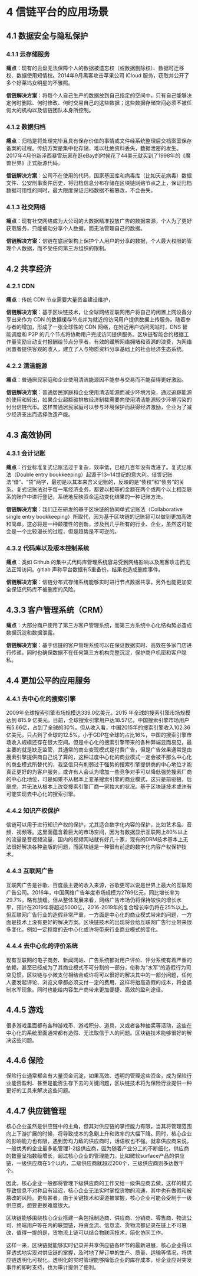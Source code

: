 # 4	信链平台的应用场景

## 4.1	数据安全与隐私保护

### 4.1.1 云存储服务

**痛点**：现有的云盘无法保障个人的数据被遗忘权（或数据删除权）、数据可迁移权、数据使用知情权。2014年9月黑客攻击苹果公司 iCloud 服务，窃取并公开了多个好莱坞女明星的不雅照。

**信链解决方案**：将每个人自己生产的数据放到自己指定的空间中，只有自己能够决定何时删除、何时修改、何时交易自己的这些数据；这些数据存储空间必须不被任何大的机构以及信链团队本身所控制。

### 4.1.2 数据归档

**痛点**：归档是将处理完毕且具有保存价值的事情或文件经系统整理后交档案室保存备案的过程。传统方案是集中化存储，难以杜绝资料丢失，数据泄密的发生。2017年4月份新泽西暴雪玩家在逛eBay的时候花了44美元就买到了1998年的《魔兽世界》正式版源代码。

**信链解决方案**：公司不在使用的代码，国家基因库和病毒库（比如天花病毒）数据文件、公安刑事案件历史，将归档信息分布存储在区块链网络节点之上，保证归档数据可用性的同时，最大限度保证归档数据不被篡改，不会丢失。

### 4.1.3 社交网络

**痛点**：现有社交网络成为大公司的大数据精准投放广告的数据来源，个人为了更好获取服务，只能被动分享个人数据，而无法管理自己的数据。

**信链解决方案**：信链在底层架构上保护个人用户的分享的数据，个人最大权限的管理个人数据，而不受任何第三方组织的限制。

## 4.2 共享经济

### 4.2.1 CDN 

**痛点**：传统 CDN 节点需要大量资金建设维护，

**信链解决方案**：基于区块链技术，让全球网络互联网用户将自己的闲置上网设备分享出来作为 CDN 的数据缓存节点并为就近的访问用户提供数据上传服务。随着参与者的增加，形成了一张全球性的 CDN 网络，在附近用户访问网站时，DNS 智能调度和 P2P 的几个节点将协助用户完成访问提供服务。区块链智能合约根据工作量奖励自动支付报酬给节点分享者，有效的缓解网络拥堵和资源的浪费，为网络闲置者提供客观的收入，建立了人与物质资料分享基础上的社会经济生态系统。

### 4.2.2 清洁能源

**痛点**：普通居民家庭和企业使用清洁能源因不能参与交易而不能获得更好激励。

**信链解决方案**：普通居民家庭和企业使用清洁能源而减少环境污染，通过追踪能源的使用和转出，如果企业超额碳排放经济制裁需要向使用清洁能源较少环境污染的付出信链代币。这样普通居民家庭可以参与环境保护而获得经济激励，企业为了减少经济支出而选择改造产能。

## 4.3 高效协同	

### 4.3.1 会计记账

**痛点**：行业标准复式记账法过于复杂，效率低，已经几百年没有改进了。复式记账法（Double entry bookkeeping）起源于13~14世纪的意大利。借贷记账法“借”、“贷”两字，最初是以其本来含义记账的，反映的是“债权”和“债务”的关系。复式记账法对于每一笔经济业务，都要以相等的金额在两个或两个以上相互联系的账户中进行登记，系统地反映资金运动变化结果的一种记账方法。

**信链解决方案**：我们正在研发的基于区块链的协同单式记账法（Collaborative single entry bookkeeping）所取代，因为基于区块链的记账将可以做到更加高效和简单。这必将是一种颠覆性的创新，涉及到几乎所有的行业、企业，虽然这可能会是一个比较漫长的过程，但是趋势是不可逆的。

### 4.3.2 代码库以及版本控制系统

**痛点**：类如 Github 的集中式代码库管理系统容易受到网络影响以及黑客攻击而无法正常访问。gitlab 声称平台数据有5重备份，结果也造成删库事件。

**信链解决方案**：信链分布式存储系统能够实时进行节点数据共享，另外也能更加安全保证代码库不被删库的风险。

## 4.3.3 客户管理系统（CRM）

**痛点**：大部分商户使用了第三方客户管理系统，而第三方系统中心化结构势必造成数据沉淀和数据泄露。

**信链解决方案**：基于信链的客户管理系统可以在保证数据实时、高效在多家门店进行传递，同时也确保数据不在任何第三方机构完整沉淀，保护商户机密和客户隐私。

## 4.4	更加公平的应用服务

### 4.4.1 去中心化的搜索引擎

2009年全球搜索引擎市场规模达339.0亿美元，2015 年全球的搜索引擎市场规模达到 815.9 亿美元。目前，全球搜索引擎用户达18.57亿，中国搜索引擎市场用户有5.66亿，占到了全球的30%。但从收入看，中国2015年的搜索引擎收入102.36亿美元，只占到了全球的12.5%，小于GDP在全球的占比16%，中国的搜索引擎市场收入规模还存在很大空间。但是中心化的搜索引擎带来的各种弊端显而易见，最主要的就是缺乏监管，其通常的商业变现模式是付费广告，但是广告效果通常是由搜索引擎提供商自己说了算的，这种过度中心化的商业模式一定会被不那么中心化的商业模式所替代的，我坚信只有削弱过于强势的搜索引擎提供商的中心地位才能真正更好的为客户服务。或许有人会认为增加一些竞争对手可以降低强势搜索厂商的中心化地位，可是如果不从根本上变革搜索引擎的商业模式，这只是前驱狼，后继虎，并无法从根本上改变搜索引擎厂商一家独大的状况。基于区块链技术或许有可能实现去中心化的搜索引擎。

### 4.4.2 知识产权保护

信链可以用于进行知识产权的保护，尤其适合数字化内容的保护，比如艺术品、音频、视频等。这里面蕴含着巨大的市场空间，因为有数据显示互联网上80%以上的流量是音视频流量，国内的视频网站就有好几十家，现有的DRM技术基本上无法很好解决各种盗版的问题，而区块链是一种很有前途的数字化内容产权保护技术。

### 4.4.3 互联网广告

互联网广告是谷歌、百度最主要的收入来源，谷歌更可以说是世界上最大的互联网广告公司。2016年，中国网络广告年度市场规模为2769亿元，同比增长率为29.7%，略有放缓。但从整体发展来看，网络广告市场仍将保持较快的增长水平，预计在2019年将超过5000亿，2016-2019年的复合增长率仍将在25%以上。但互联网广告行业的造假非常严重，一方面是中心化的商业模式带来的问题，一方面是技术上没有更好的解决方案。区块链技术的出现将会给互联网广告行业带来很多变化，例如一定程度的去中心化或许将带来行业商业模式的变化。

### 4.4.4 去中心化的评价系统

现有互联网的电子商务、新闻网站、广告系统都对用户评价、评分系统有着严重的依赖，甚至已经成为了其商业模式不可分割的一部分，俗称为“水军”的造假行为司空见惯。区块链与小微支付相结合或许将可以很好的解决其中的一部分问题，任何人要发起评论、浏览文章都必须支付一定的费用，这样将抬高造假的成本，将会遏制水军现象。同时也能给内容生产商带来更加便捷、高效的盈利途径。

## 4.4.5 游戏

很多游戏里面都有各种游戏币、游戏积分、道具，又或者各种抽奖等活动，这些在中心化的系统里面通常都有造假、无法取信于人的问题。区块链技术能够很好的解决这些问题。

## 4.4.6 保险
保险行业通常都会有大量资金沉淀，如果高效、透明的管理这些资金，成为保险行业能否盈利、甚至是能否生存下去的关键问题，区块链技术将为保险行业提供一种更好的工具来解决这些问题。

## 4.4.7 供应链管理
核心企业虽然是供应链中的主角，但其对供应链的掌控能力有限，当其将管理范围向上下游扩展的时候，将导致成本的急剧上升和效率的大幅下降。同时，核心企业的影响能力也有限，遇到势均力敌的供应商时，话语权也不强。就拿供应商来说，一般优秀的企业最多能管理1-2级供应商，因为随着产业分工的不断细化，供应商的数量呈指数级增长，超过核心企业的管理能力。比如微软surface产品的供应链，一级供应商在5个以内，二级供应商就超过200个，三级供应商则多达数千个。

因此，核心企业一般都将管理下级供应商的工作交给一级供应商去做，这样的模式导致信息不对称且有延迟，核心企业无法实时掌控货物的流通，其中也有做假和被篡改的风险。更有甚者，由于关键技术和渠道被掌握，核心企业可能会受制于一级供应商，想要更换难度很大。

区块链能够围绕核心企业搭建一条包括制造商、供应商、分销商、零售商、物流公司、终端用户等在内的联盟链，将资金流、信息流、货物流都记录在链上不可篡改，值得一提的是，货物流上链可以结合物联网技术，简化协同工作。

这样一来，区块链就能够实时记录并共享供应链各环节的最新进展，核心企业得以穿透式地实现对供应链的掌握，及时地了解订单的生产、质量、运输等情况，将供应链透明化可视化。透明化的实时管理能够降低企业的库存成本，给企业应对突发事件的即时支持，也为审计提供了便利。


